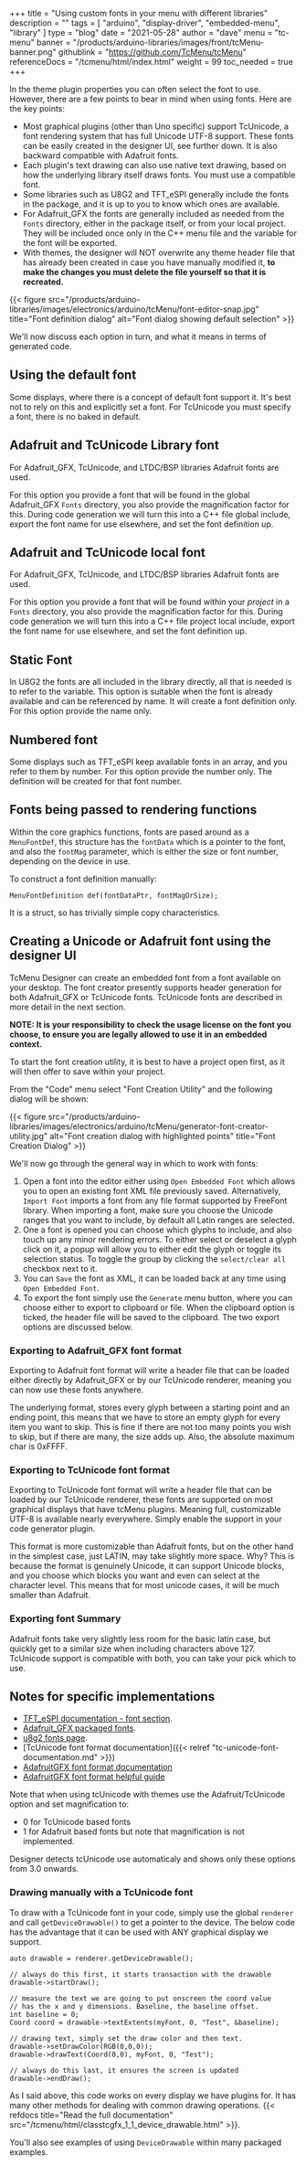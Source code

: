 +++
title = "Using custom fonts in your menu with different libraries"
description = ""
tags = [ "arduino", "display-driver", "embedded-menu", "library" ]
type = "blog"
date = "2021-05-28"
author =  "dave"
menu = "tc-menu"
banner = "/products/arduino-libraries/images/front/tcMenu-banner.png"
githublink = "https://github.com/TcMenu/tcMenu"
referenceDocs = "/tcmenu/html/index.html"
weight = 99
toc_needed = true
+++

In the theme plugin properties you can often select the font to use. However, there are a few points to bear in mind when using fonts. Here are the key points:

* Most graphical plugins (other than Uno specific) support TcUnicode, a font rendering system that has full Unicode UTF-8 support. These fonts can be easily created in the designer UI, see further down. It is also backward compatible with Adafruit fonts.    
* Each plugin's text drawing can also use native text drawing, based on how the underlying library itself draws fonts. You must use a compatible font.
* Some libraries such as U8G2 and TFT_eSPI generally include the fonts in the package, and it is up to you to know which ones are available.
* For Adafruit_GFX the fonts are generally included as needed from the `Fonts` directory, either in the package itself, or from your local project. They will be included once only in the C++ menu file and the variable for the font will be exported.
* With themes, the designer will NOT overwrite any theme header file that has already been created in case you have manually modified it, **to make the changes you must delete the file yourself so that it is recreated.**


{{< figure src="/products/arduino-libraries/images/electronics/arduino/tcMenu/font-editor-snap.jpg" title="Font definition dialog" alt="Font dialog showing default selection" >}}

We'll now discuss each option in turn, and what it means in terms of generated code.

## Using the default font

Some displays, where there is a concept of default font support it. It's best not to rely on this and explicitly set a font. For TcUnicode you must specify a font, there is no baked in default. 

## Adafruit and TcUnicode Library font

For Adafruit_GFX, TcUnicode, and LTDC/BSP libraries Adafruit fonts are used.

For this option you provide a font that will be found in the global Adafruit_GFX `Fonts` directory, you also provide the magnification factor for this. During code generation we will turn this into a C++ file global include, export the font name for use elsewhere, and set the font definition up. 

## Adafruit and TcUnicode local font

For Adafruit_GFX, TcUnicode, and LTDC/BSP libraries Adafruit fonts are used.

For this option you provide a font that will be found within your *project* in a `Fonts` directory, you also provide the magnification factor for this. During code generation we will turn this into a C++ file project local include, export the font name for use elsewhere, and set the font definition up.

## Static Font

In U8G2 the fonts are all included in the library directly, all that is needed is to refer to the variable. This option is suitable when the font is already available and can be referenced by name. It will create a font definition only. For this option provide the name only.

## Numbered font

Some displays such as TFT_eSPI keep available fonts in an array, and you refer to them by number. For this option provide the number only. The definition will be created for that font number.

## Fonts being passed to rendering functions

Within the core graphics functions, fonts are pased around as a `MenuFontDef`, this structure has the `fontData` which is a pointer to the font, and also the `fontMag` parameter, which is either the size or font number, depending on the device in use.

To construct a font definition manually:

    MenuFontDefinition def(fontDataPtr, fontMagOrSize);

It is a struct, so has trivially simple copy characteristics.

## Creating a Unicode or Adafruit font using the designer UI

TcMenu Designer can create an embedded font from a font available on your desktop. The font creator presently supports header generation for both Adafruit_GFX or TcUnicode fonts. TcUnicode fonts are described in more detail in the next section.

**NOTE: It is your responsibility to check the usage license on the font you choose, to ensure you are legally allowed to use it in an embedded context.** 

To start the font creation utility, it is best to have a project open first, as it will then offer to save within your project.

From the "Code" menu select "Font Creation Utility" and the following dialog will be shown:

{{< figure src="/products/arduino-libraries/images/electronics/arduino/tcMenu/generator-font-creator-utility.jpg" alt="Font creation dialog with highlighted points" title="Font Creation Dialog" >}} 

We'll now go through the general way in which to work with fonts:

1. Open a font into the editor either using `Open Embedded Font` which allows you to open an existing font XML file previously saved. Alternatively, `Import Font` imports a font from any file format supported by FreeFont library. When importing a font, make sure you choose the Unicode ranges that you want to include, by default all Latin ranges are selected.
2. One a font is opened you can choose which glyphs to include, and also touch up any minor rendering errors. To either select or deselect a glyph click on it, a popup will allow you to either edit the glyph or toggle its selection status. To toggle the group by clicking the `select/clear all` checkbox next to it. 
3. You can `Save` the font as XML, it can be loaded back at any time using `Open Embedded Font`.
4. To export the font simply use the `Generate` menu button, where you can choose either to export to clipboard or file. When the clipboard option is ticked, the header file will be saved to the clipboard. The two export options are discussed below.  

### Exporting to Adafruit_GFX font format

Exporting to Adafruit font format will write a header file that can be loaded either directly by Adafruit_GFX or by our TcUnicode renderer, meaning you can now use these fonts anywhere.

The underlying format, stores every glyph between a starting point and an ending point, this means that we have to store an empty glyph for every item you want to skip. This is fine if there are not too many points you wish to skip, but if there are many, the size adds up. Also, the absolute maximum char is 0xFFFF.

### Exporting to TcUnicode font format

Exporting to TcUnicode font format will write a header file that can be loaded by our TcUnicode renderer, these fonts are supported on most graphical displays that have tcMenu plugins. Meaning full, customizable UTF-8 is available nearly everywhere. Simply enable the support in your code generator plugin.

This format is more customizable than Adafruit fonts, but on the other hand in the simplest case, just LATIN, may take slightly more space. Why? This is because the format is genuinely Unicode, it can support Unicode blocks, and you choose which blocks you want and even can select at the character level. This means that for most unicode cases, it will be much smaller than Adafruit.

### Exporting font Summary

Adafruit fonts take very slightly less room for the basic latin case, but quickly get to a similar size when including characters above 127. TcUnicode support is compatible with both, you can take your pick which to use.

## Notes for specific implementations

* [TFT_eSPI documentation - font section](https://github.com/Bodmer/TFT_eSPI).
* [Adafruit_GFX packaged fonts](https://github.com/adafruit/Adafruit-GFX-Library/tree/master/Fonts).
* [u8g2 fonts page](https://github.com/olikraus/u8g2/wiki/fntlistall).
* [TcUnicode font format documentation]({{< relref "tc-unicode-font-documentation.md" >}})
* [AdafruitGFX font format documentation](https://learn.adafruit.com/creating-custom-symbol-font-for-adafruit-gfx-library/understanding-the-font-specification)
* [AdafruitGFX font format helpful guide](https://glenviewsoftware.com/projects/products/adafonteditor/adafruit-gfx-font-format/)

Note that when using tcUnicode with themes use the Adafruit/TcUnicode option and set magnification to:

* 0 for TcUnicode based fonts
* 1 for Adafruit based fonts but note that magnification is not implemented.

Designer detects tcUnicode use automaticaly and shows only these options from 3.0 onwards. 

### Drawing manually with a TcUnicode font

To draw with a TcUnicode font in your code, simply use the global `renderer` and call `getDeviceDrawable()` to get a pointer to the device. The below code has the advantage that it can be used with ANY graphical display we support.

    auto drawable = renderer.getDeviceDrawable();

    // always do this first, it starts transaction with the drawable
    drawable->startDraw();

    // measure the text we are going to put onscreen the coord value
    // has the x and y dimensions. Baseline, the baseline offset.
    int baseline = 0;
    Coord coord = drawable->textExtents(myFont, 0, "Test", &baseline);
    
    // drawing text, simply set the draw color and then text.
    drawable->setDrawColor(RGB(0,0,0));
    drawable->drawText(Coord(0,0), myFont, 0, "Test");

    // always do this last, it ensures the screen is updated
    drawable->endDraw();

As I said above, this code works on every display we have plugins for. It has many other methods for dealing with common drawing operations. {{< refdocs title="Read the full documentation" src="/tcmenu/html/classtcgfx_1_1_device_drawable.html" >}}.

You'll also see examples of using `DeviceDrawable` within many packaged examples. 
